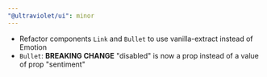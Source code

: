 ```yaml
---
"@ultraviolet/ui": minor
---
```


- Refactor components `Link` and `Bullet` to use vanilla-extract instead of Emotion
- `Bullet`: **BREAKING CHANGE** "disabled" is now a prop instead of a value of prop "sentiment"